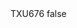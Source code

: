 <?xml version="1.0" encoding="UTF-8"?>
<CustomMetadata xmlns="http://soap.sforce.com/2006/04/metadata">
    <label>TXU676</label>
    <protected>false</protected>
</CustomMetadata>
